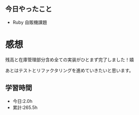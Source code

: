 ## 今日やったこと
- Ruby 自販機課題 
 
# 感想
残高と在庫管理部分含め全ての実装がひとまず完了しました！嬉

あとはテストとリファクタリングを進めていきたいと思います。

## 学習時間
- 今日:2.0h
- 累計:265.5h
